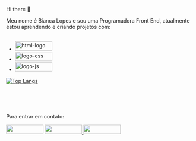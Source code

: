 Hi there 👋

 Meu nome é Bianca Lopes e sou uma Programadora Front End, atualmente estou aprendendo e criando projetos com:
 <br>
 <br>
 

-  <img src="https://img.shields.io/badge/HTML5-E34F26?style=for-the-badge&logo=html5&logoColor=white" alt="html-logo" width="100px" height="25px">
- <img src="https://img.shields.io/badge/CSS3-1572B6?style=for-the-badge&logo=css3&logoColor=white" alt="logo-css" width="100px" height="25px"> 
- <img src="https://img.shields.io/badge/JavaScript-F7DF1E?style=for-the-badge&logo=javascript&logoColor=black" alt="logo-js" width="100px" height="25px">

[![Top Langs](https://github-readme-stats.vercel.app/api/top-langs/?username=bianncalopes)](https://github.com/bianncalopes/github-readme-stats)

<br>
<br>
<br>

Para entrar em contato:
<br>

<a href="https://www.linkedin.com/in/bianncalopes/"><img src="https://img.shields.io/badge/LinkedIn-0077B5?style=for-the-badge&logo=linkedin&logoColor=white" width="100px" height="25px"></a>
<a href="https://wa.me/5519993440657"><img src="https://img.shields.io/badge/WhatsApp-25D366?style=for-the-badge&logo=whatsapp&logoColor=white" width="100px" height="25px"> </a>
<a href="mailto:bianca.lucenna@gmail.com"> <img src="https://img.shields.io/badge/Gmail-D14836?style=for-the-badge&logo=gmail&logoColor=white" width="100px" height="25px"></a>
